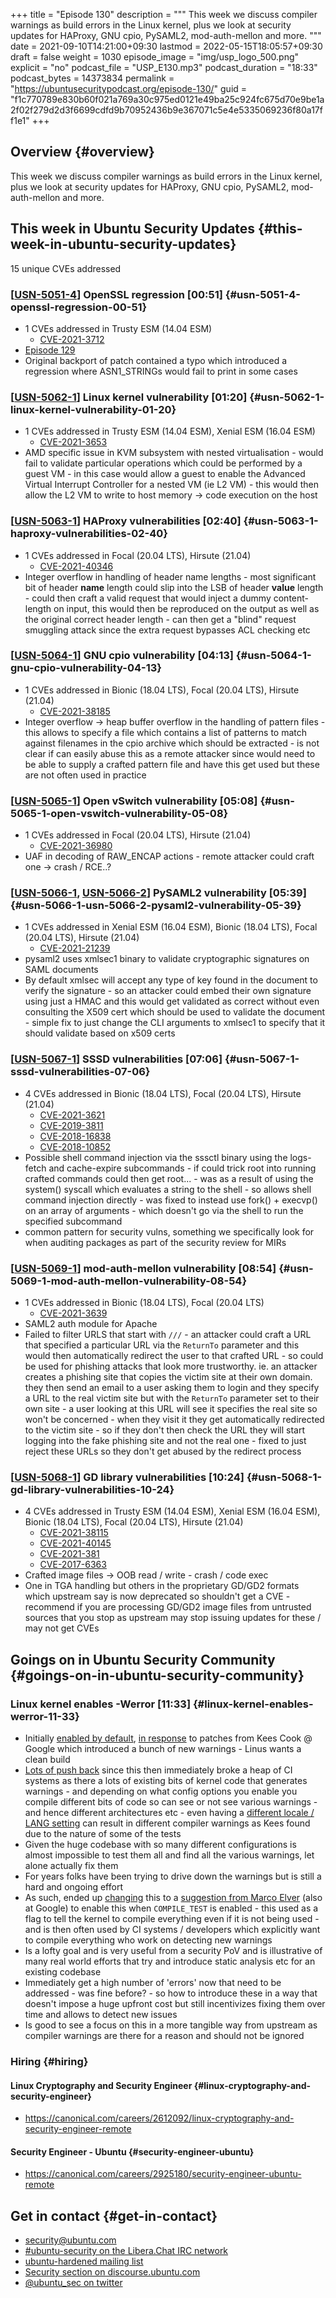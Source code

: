 +++
title = "Episode 130"
description = """
  This week we discuss compiler warnings as build errors in the Linux kernel,
  plus we look at security updates for HAProxy, GNU cpio, PySAML2,
  mod-auth-mellon and more.
  """
date = 2021-09-10T14:21:00+09:30
lastmod = 2022-05-15T18:05:57+09:30
draft = false
weight = 1030
episode_image = "img/usp_logo_500.png"
explicit = "no"
podcast_file = "USP_E130.mp3"
podcast_duration = "18:33"
podcast_bytes = 14373834
permalink = "https://ubuntusecuritypodcast.org/episode-130/"
guid = "f1c770789e830b60f021a769a30c975ed0121e49ba25c924fc675d70e9be1a2f02f279d2d3f6699cdfd9b70952436b9e367071c5e4e5335069236f80a17ff1e1"
+++

## Overview {#overview}

This week we discuss compiler warnings as build errors in the Linux kernel,
plus we look at security updates for HAProxy, GNU cpio, PySAML2,
mod-auth-mellon and more.


## This week in Ubuntu Security Updates {#this-week-in-ubuntu-security-updates}

15 unique CVEs addressed


### [[USN-5051-4](https://ubuntu.com/security/notices/USN-5051-4)] OpenSSL regression [00:51] {#usn-5051-4-openssl-regression-00-51}

-   1 CVEs addressed in Trusty ESM (14.04 ESM)
    -   [CVE-2021-3712](https://ubuntu.com/security/CVE-2021-3712) <!-- medium -->
-   [Episode 129](https://ubuntusecuritypodcast.org/episode-129/)
-   Original backport of patch contained a typo which introduced a regression
    where ASN1_STRINGs would fail to print in some cases


### [[USN-5062-1](https://ubuntu.com/security/notices/USN-5062-1)] Linux kernel vulnerability [01:20] {#usn-5062-1-linux-kernel-vulnerability-01-20}

-   1 CVEs addressed in Trusty ESM (14.04 ESM), Xenial ESM (16.04 ESM)
    -   [CVE-2021-3653](https://ubuntu.com/security/CVE-2021-3653) <!-- high -->
-   AMD specific issue in KVM subsystem with nested virtualisation - would
    fail to validate particular operations which could be performed by a
    guest VM - in this case would allow a guest to enable the Advanced
    Virtual Interrupt Controller for a nested VM (ie L2 VM) - this would then
    allow the L2 VM to write to host memory -&gt; code execution on the host


### [[USN-5063-1](https://ubuntu.com/security/notices/USN-5063-1)] HAProxy vulnerabilities [02:40] {#usn-5063-1-haproxy-vulnerabilities-02-40}

-   1 CVEs addressed in Focal (20.04 LTS), Hirsute (21.04)
    -   [CVE-2021-40346](https://ubuntu.com/security/CVE-2021-40346) <!-- medium -->
-   Integer overflow in handling of header name lengths - most significant
    bit of header **name** length could slip into the LSB of header **value**
    length - could then craft a valid request that would inject a dummy
    content-length on input, this would then be reproduced on the output as
    well as the original correct header length - can then get a "blind"
    request smuggling attack since the extra request bypasses ACL checking
    etc


### [[USN-5064-1](https://ubuntu.com/security/notices/USN-5064-1)] GNU cpio vulnerability [04:13] {#usn-5064-1-gnu-cpio-vulnerability-04-13}

-   1 CVEs addressed in Bionic (18.04 LTS), Focal (20.04 LTS), Hirsute (21.04)
    -   [CVE-2021-38185](https://ubuntu.com/security/CVE-2021-38185) <!-- medium -->
-   Integer overflow -&gt; heap buffer overflow in the handling of pattern
    files - this allows to specify a file which contains a list of patterns
    to match against filenames in the cpio archive which should be
    extracted - is not clear if can easily abuse this as a remote attacker
    since would need to be able to supply a crafted pattern file and have
    this get used but these are not often used in practice


### [[USN-5065-1](https://ubuntu.com/security/notices/USN-5065-1)] Open vSwitch vulnerability [05:08] {#usn-5065-1-open-vswitch-vulnerability-05-08}

-   1 CVEs addressed in Focal (20.04 LTS), Hirsute (21.04)
    -   [CVE-2021-36980](https://ubuntu.com/security/CVE-2021-36980) <!-- medium -->
-   UAF in decoding of RAW_ENCAP actions - remote attacker could craft one -&gt;
    crash / RCE..?


### [[USN-5066-1](https://ubuntu.com/security/notices/USN-5066-1), [USN-5066-2](https://ubuntu.com/security/notices/USN-5066-2)] PySAML2 vulnerability [05:39] {#usn-5066-1-usn-5066-2-pysaml2-vulnerability-05-39}

-   1 CVEs addressed in Xenial ESM (16.04 ESM), Bionic (18.04 LTS), Focal (20.04 LTS), Hirsute (21.04)
    -   [CVE-2021-21239](https://ubuntu.com/security/CVE-2021-21239) <!-- medium -->
-   pysaml2 uses xmlsec1 binary to validate cryptographic signatures on SAML
    documents
-   By default xmlsec will accept any type of key found in the document to
    verify the signature - so an attacker could embed their own signature
    using just a HMAC and this would get validated as correct without even
    consulting the X509 cert which should be used to validate the document -
    simple fix to just change the CLI arguments to xmlsec1 to specify that it
    should validate based on x509 certs


### [[USN-5067-1](https://ubuntu.com/security/notices/USN-5067-1)] SSSD vulnerabilities [07:06] {#usn-5067-1-sssd-vulnerabilities-07-06}

-   4 CVEs addressed in Bionic (18.04 LTS), Focal (20.04 LTS), Hirsute (21.04)
    -   [CVE-2021-3621](https://ubuntu.com/security/CVE-2021-3621) <!-- medium -->
    -   [CVE-2019-3811](https://ubuntu.com/security/CVE-2019-3811) <!-- low -->
    -   [CVE-2018-16838](https://ubuntu.com/security/CVE-2018-16838) <!-- low -->
    -   [CVE-2018-10852](https://ubuntu.com/security/CVE-2018-10852) <!-- low -->
-   Possible shell command injection via the sssctl binary using the
    logs-fetch and cache-expire subcommands - if could trick root into
    running crafted commands could then get root... - was as a result of
    using the system() syscall which evaluates a string to the shell - so
    allows shell command injection directly - was fixed to instead use
    fork() + execvp() on an array of arguments - which doesn't go via the
    shell to run the specified subcommand
-   common pattern for security vulns, something we specifically look for
    when auditing packages as part of the security review for MIRs


### [[USN-5069-1](https://ubuntu.com/security/notices/USN-5069-1)] mod-auth-mellon vulnerability [08:54] {#usn-5069-1-mod-auth-mellon-vulnerability-08-54}

-   1 CVEs addressed in Bionic (18.04 LTS), Focal (20.04 LTS)
    -   [CVE-2021-3639](https://ubuntu.com/security/CVE-2021-3639) <!-- medium -->
-   SAML2 auth module for Apache
-   Failed to filter URLS that start with `///` - an attacker could craft a URL
    that specified a particular URL via the `ReturnTo` parameter and this would
    then automatically redirect the user to that crafted URL - so could be
    used for phishing attacks that look more trustworthy. ie. an attacker
    creates a phishing site that copies the victim site at their own
    domain. they then send an email to a user asking them to login and they
    specify a URL to the real victim site but with the `ReturnTo` parameter set
    to their own site - a user looking at this URL will see it specifies the
    real site so won't be concerned - when they visit it they get
    automatically redirected to the victim site - so if they don't then check
    the URL they will start logging into the fake phishing site and not the
    real one - fixed to just reject these URLs so they don't get abused by
    the redirect process


### [[USN-5068-1](https://ubuntu.com/security/notices/USN-5068-1)] GD library vulnerabilities [10:24] {#usn-5068-1-gd-library-vulnerabilities-10-24}

-   4 CVEs addressed in Trusty ESM (14.04 ESM), Xenial ESM (16.04 ESM), Bionic (18.04 LTS), Focal (20.04 LTS), Hirsute (21.04)
    -   [CVE-2021-38115](https://ubuntu.com/security/CVE-2021-38115) <!-- low -->
    -   [CVE-2021-40145](https://ubuntu.com/security/CVE-2021-40145) <!-- medium -->
    -   [CVE-2021-381](https://ubuntu.com/security/CVE-2021-381) <!--  -->
    -   [CVE-2017-6363](https://ubuntu.com/security/CVE-2017-6363) <!-- low -->
-   Crafted image files -&gt; OOB read / write - crash / code exec
-   One in TGA handling but others in the proprietary GD/GD2 formats which
    upstream say is now deprecated so shouldn't get a CVE - recommend if you
    are processing GD/GD2 image files from untrusted sources that you stop as
    upstream may stop issuing updates for these / may not get CVEs


## Goings on in Ubuntu Security Community {#goings-on-in-ubuntu-security-community}


### Linux kernel enables -Werror [11:33] {#linux-kernel-enables-werror-11-33}

-   Initially [enabled by default](https://git.kernel.org/pub/scm/linux/kernel/git/torvalds/linux.git/commit/?id=3fe617ccafd6f5bb33c2391d6f4eeb41c1fd0151), [in response](https://lore.kernel.org/linux-hardening/CAHk-=wj4EG=kCOaqyPEq5VXa97kyUHsBpBn3DWwE91qcnDytOQ@mail.gmail.com/) to patches from Kees Cook @
    Google which introduced a bunch of new warnings - Linus wants a clean
    build
-   [Lots of push back](https://lore.kernel.org/linux-security-module/20210907183843.33028-1-ndesaulniers@google.com/) since this then immediately broke a heap of CI systems
    as there a lots of existing bits of kernel code that generates warnings -
    and depending on what config options you enable you compile different
    bits of code so can see or not see various warnings - and hence different
    architectures etc - even having a [different locale / LANG setting](https://lore.kernel.org/linux-hardening/202109061009.3C4B6114C3@keescook/) can
    result in different compiler warnings as Kees found due to the nature of
    some of the tests
-   Given the huge codebase with so many different configurations is almost
    impossible to test them all and find all the various warnings, let alone
    actually fix them
-   For years folks have been trying to drive down the warnings but is still
    a hard and ongoing effort
-   As such, ended up [changing](https://git.kernel.org/pub/scm/linux/kernel/git/torvalds/linux.git/commit?id=b339ec9c229aaf399296a120d7be0e34fbc355ca) this to a [suggestion from Marco Elver](https://lore.kernel.org/linux-security-module/YTfkO2PdnBXQXvsm@elver.google.com/) (also at
    Google) to enable this when `COMPILE_TEST` is enabled - this used as a flag
    to tell the kernel to compile everything even if it is not being used -
    and is then often used by CI systems / developers which explicitly want
    to compile everything who work on detecting new warnings
-   Is a lofty goal and is very useful from a security PoV and is
    illustrative of many real world efforts that try and introduce static
    analysis etc for an existing codebase
-   Immediately get a high number of 'errors' now that need to be addressed -
    was fine before? - so how to introduce these in a way that doesn't impose
    a huge upfront cost but still incentivizes fixing them over time and
    allows to detect new issues
-   Is good to see a focus on this in a more tangible way from upstream as
    compiler warnings are there for a reason and should not be ignored


### Hiring {#hiring}


#### Linux Cryptography and Security Engineer {#linux-cryptography-and-security-engineer}

-   <https://canonical.com/careers/2612092/linux-cryptography-and-security-engineer-remote>


#### Security Engineer - Ubuntu {#security-engineer-ubuntu}

-   <https://canonical.com/careers/2925180/security-engineer-ubuntu-remote>


## Get in contact {#get-in-contact}

-   [security@ubuntu.com](mailto:security@ubuntu.com)
-   [#ubuntu-security on the Libera.Chat IRC network](https://libera.chat)
-   [ubuntu-hardened mailing list](https://lists.ubuntu.com/mailman/listinfo/ubuntu-hardened)
-   [Security section on discourse.ubuntu.com](https://discourse.ubuntu.com/c/security)
-   [@ubuntu_sec on twitter](https://twitter.com/ubuntu_sec)